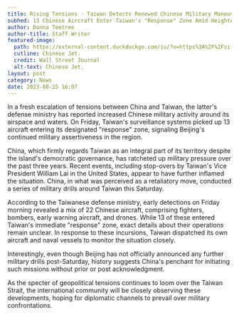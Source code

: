 ```yaml
---
title: Rising Tensions - Taiwan Detects Renewed Chinese Military Maneuvers
subhed: 13 Chinese Aircraft Enter Taiwan's "Response" Zone Amid Heightened Geopolitical Strains
author: Donna Teetree
author-title: Staff Writer
featured-image: 
  path: https://external-content.duckduckgo.com/iu/?u=https%3A%2F%2Fsi.wsj.net%2Fpublic%2Fresources%2Fimages%2FBN-TQ177_2imNi_OR_20170526231041.jpg%3Fwidth%3D620%26height%3D403&f=1&nofb=1&ipt=d51b5e432bcb011cc3e778591ea3c3f99b65fe2a7e27a33fa9ffa7616eebe06d&ipo=images
  cutline: Chinese Jet.
  credit: Wall Street Journal
  alt-text: Chinese Jet.
layout: post
category: News
date: 2023-08-25 16:07
---
```


In a fresh escalation of tensions between China and Taiwan, the latter's defense ministry has reported increased Chinese military activity around its airspace and waters. On Friday, Taiwan's surveillance systems picked up 13 aircraft entering its designated "response" zone, signaling Beijing's continued military assertiveness in the region.

China, which firmly regards Taiwan as an integral part of its territory despite the island's democratic governance, has ratcheted up military pressure over the past three years. Recent events, including stop-overs by Taiwan's Vice President William Lai in the United States, appear to have further inflamed the situation. China, in what was perceived as a retaliatory move, conducted a series of military drills around Taiwan this Saturday.

According to the Taiwanese defense ministry, early detections on Friday morning revealed a mix of 22 Chinese aircraft, comprising fighters, bombers, early warning aircraft, and drones. While 13 of these entered Taiwan's immediate "response" zone, exact details about their operations remain unclear. In response to these incursions, Taiwan dispatched its own aircraft and naval vessels to monitor the situation closely.

Interestingly, even though Beijing has not officially announced any further military drills post-Saturday, history suggests China's penchant for initiating such missions without prior or post acknowledgment.

As the specter of geopolitical tensions continues to loom over the Taiwan Strait, the international community will be closely observing these developments, hoping for diplomatic channels to prevail over military confrontations.
